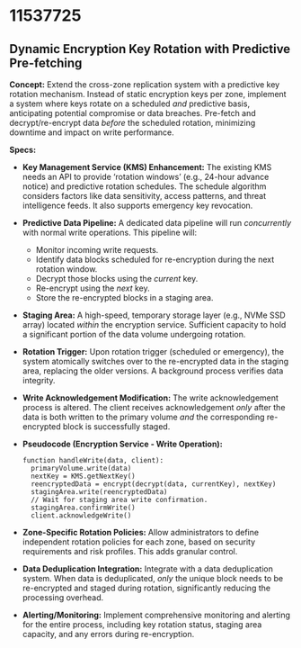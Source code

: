 # 11537725

## Dynamic Encryption Key Rotation with Predictive Pre-fetching

**Concept:** Extend the cross-zone replication system with a predictive key rotation mechanism. Instead of static encryption keys per zone, implement a system where keys rotate on a scheduled *and* predictive basis, anticipating potential compromise or data breaches. Pre-fetch and decrypt/re-encrypt data *before* the scheduled rotation, minimizing downtime and impact on write performance.

**Specs:**

*   **Key Management Service (KMS) Enhancement:**  The existing KMS needs an API to provide ‘rotation windows’ (e.g., 24-hour advance notice) and predictive rotation schedules. The schedule algorithm considers factors like data sensitivity, access patterns, and threat intelligence feeds. It also supports emergency key revocation.

*   **Predictive Data Pipeline:**  A dedicated data pipeline will run *concurrently* with normal write operations. This pipeline will:
    *   Monitor incoming write requests.
    *   Identify data blocks scheduled for re-encryption during the next rotation window.
    *   Decrypt those blocks using the *current* key.
    *   Re-encrypt using the *next* key.
    *   Store the re-encrypted blocks in a staging area.

*   **Staging Area:** A high-speed, temporary storage layer (e.g., NVMe SSD array) located *within* the encryption service. Sufficient capacity to hold a significant portion of the data volume undergoing rotation.

*   **Rotation Trigger:** Upon rotation trigger (scheduled or emergency), the system atomically switches over to the re-encrypted data in the staging area, replacing the older versions. A background process verifies data integrity.

*   **Write Acknowledgement Modification:** The write acknowledgement process is altered. The client receives acknowledgement *only* after the data is both written to the primary volume *and* the corresponding re-encrypted block is successfully staged.

*   **Pseudocode (Encryption Service - Write Operation):**

    ```
    function handleWrite(data, client):
      primaryVolume.write(data)
      nextKey = KMS.getNextKey()
      reencryptedData = encrypt(decrypt(data, currentKey), nextKey)
      stagingArea.write(reencryptedData)
      // Wait for staging area write confirmation.
      stagingArea.confirmWrite()
      client.acknowledgeWrite()
    ```

*   **Zone-Specific Rotation Policies:**  Allow administrators to define independent rotation policies for each zone, based on security requirements and risk profiles.  This adds granular control.

*   **Data Deduplication Integration:** Integrate with a data deduplication system. When data is deduplicated, *only* the unique block needs to be re-encrypted and staged during rotation, significantly reducing the processing overhead.

*   **Alerting/Monitoring:** Implement comprehensive monitoring and alerting for the entire process, including key rotation status, staging area capacity, and any errors during re-encryption.